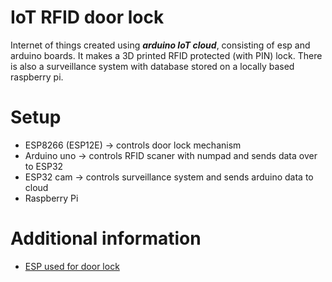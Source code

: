 # IoT RFID door lock
Internet of things created using ***arduino IoT cloud***, consisting of esp and arduino boards. It makes a 3D printed RFID protected (with PIN) lock. There is also a surveillance system with database stored on a locally based raspberry pi.

# Setup
- ESP8266 (ESP12E) -> controls door lock mechanism
- Arduino uno -> controls RFID scaner with numpad and sends data over to ESP32
- ESP32 cam -> controls surveillance system and sends arduino data to cloud
- Raspberry Pi

# Additional information
- [ESP used for door lock](/Door%20lock%20ESP/Information.md) 